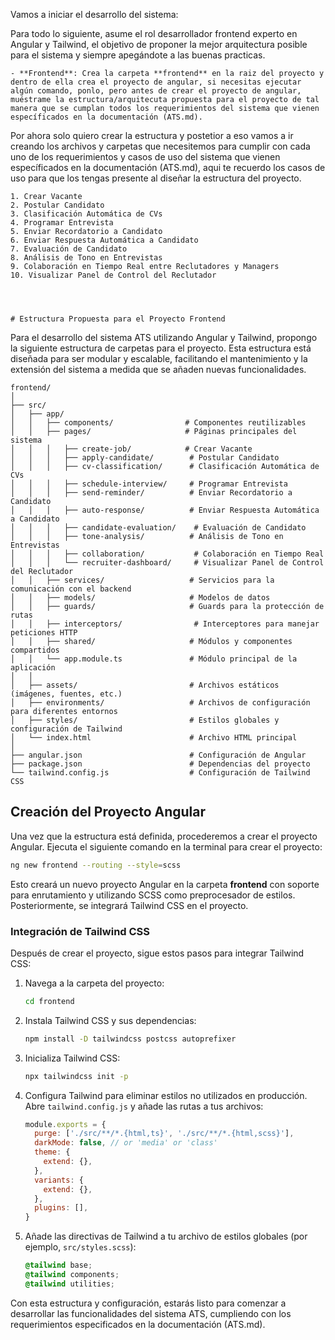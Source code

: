 Vamos a iniciar el desarrollo del sistema:

Para todo lo siguiente, asume el rol desarrollador frontend experto en Angular y Tailwind, el objetivo de proponer la mejor arquitectura posible para el sistema y siempre apegándote a las buenas practicas.

    - **Frontend**: Crea la carpeta **frontend** en la raiz del proyecto y dentro de ella crea el proyecto de angular, si necesitas ejecutar algún comando, ponlo, pero antes de crear el proyecto de angular, muéstrame la estructura/arquitecuta propuesta para el proyecto de tal manera que se cumplan todos los requerimientos del sistema que vienen específicados en la documentación (ATS.md).


Por ahora solo quiero crear la estructura y postetior a eso vamos a ir creando los archivos y carpetas que necesitemos para cumplir con cada uno de los requerimientos y casos de uso del sistema que vienen específicados en la documentación (ATS.md), aqui te recuerdo los casos de uso para que los tengas presente al diseñar la estructura del proyecto.

    1. Crear Vacante  
    2. Postular Candidato  
    3. Clasificación Automática de CVs  
    4. Programar Entrevista  
    5. Enviar Recordatorio a Candidato  
    6. Enviar Respuesta Automática a Candidato  
    7. Evaluación de Candidato  
    8. Análisis de Tono en Entrevistas  
    9. Colaboración en Tiempo Real entre Reclutadores y Managers  
    10. Visualizar Panel de Control del Reclutador




    # Estructura Propuesta para el Proyecto Frontend

Para el desarrollo del sistema ATS utilizando Angular y Tailwind, propongo la siguiente estructura de carpetas para el proyecto. Esta estructura está diseñada para ser modular y escalable, facilitando el mantenimiento y la extensión del sistema a medida que se añaden nuevas funcionalidades.

```
frontend/
│
├── src/
│   ├── app/
│   │   ├── components/                # Componentes reutilizables
│   │   ├── pages/                     # Páginas principales del sistema
│   │   │   ├── create-job/            # Crear Vacante
│   │   │   ├── apply-candidate/        # Postular Candidato
│   │   │   ├── cv-classification/      # Clasificación Automática de CVs
│   │   │   ├── schedule-interview/     # Programar Entrevista
│   │   │   ├── send-reminder/          # Enviar Recordatorio a Candidato
│   │   │   ├── auto-response/          # Enviar Respuesta Automática a Candidato
│   │   │   ├── candidate-evaluation/    # Evaluación de Candidato
│   │   │   ├── tone-analysis/          # Análisis de Tono en Entrevistas
│   │   │   ├── collaboration/           # Colaboración en Tiempo Real
│   │   │   └── recruiter-dashboard/     # Visualizar Panel de Control del Reclutador
│   │   ├── services/                   # Servicios para la comunicación con el backend
│   │   ├── models/                     # Modelos de datos
│   │   ├── guards/                     # Guards para la protección de rutas
│   │   ├── interceptors/                # Interceptores para manejar peticiones HTTP
│   │   ├── shared/                     # Módulos y componentes compartidos
│   │   └── app.module.ts               # Módulo principal de la aplicación
│   │
│   ├── assets/                         # Archivos estáticos (imágenes, fuentes, etc.)
│   ├── environments/                   # Archivos de configuración para diferentes entornos
│   ├── styles/                         # Estilos globales y configuración de Tailwind
│   └── index.html                      # Archivo HTML principal
│
├── angular.json                        # Configuración de Angular
├── package.json                        # Dependencias del proyecto
└── tailwind.config.js                  # Configuración de Tailwind CSS
```

## Creación del Proyecto Angular

Una vez que la estructura está definida, procederemos a crear el proyecto Angular. Ejecuta el siguiente comando en la terminal para crear el proyecto:

```bash
ng new frontend --routing --style=scss
```

Esto creará un nuevo proyecto Angular en la carpeta **frontend** con soporte para enrutamiento y utilizando SCSS como preprocesador de estilos. Posteriormente, se integrará Tailwind CSS en el proyecto.

### Integración de Tailwind CSS

Después de crear el proyecto, sigue estos pasos para integrar Tailwind CSS:

1. Navega a la carpeta del proyecto:
   ```bash
   cd frontend
   ```

2. Instala Tailwind CSS y sus dependencias:
   ```bash
   npm install -D tailwindcss postcss autoprefixer
   ```

3. Inicializa Tailwind CSS:
   ```bash
   npx tailwindcss init -p
   ```

4. Configura Tailwind para eliminar estilos no utilizados en producción. Abre `tailwind.config.js` y añade las rutas a tus archivos:
   ```javascript
   module.exports = {
     purge: ['./src/**/*.{html,ts}', './src/**/*.{html,scss}'],
     darkMode: false, // or 'media' or 'class'
     theme: {
       extend: {},
     },
     variants: {
       extend: {},
     },
     plugins: [],
   }
   ```

5. Añade las directivas de Tailwind a tu archivo de estilos globales (por ejemplo, `src/styles.scss`):
   ```scss
   @tailwind base;
   @tailwind components;
   @tailwind utilities;
   ```

Con esta estructura y configuración, estarás listo para comenzar a desarrollar las funcionalidades del sistema ATS, cumpliendo con los requerimientos especificados en la documentación (ATS.md).